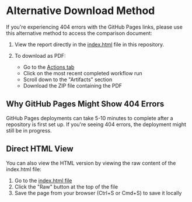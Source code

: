 # Alternative Download Method

If you're experiencing 404 errors with the GitHub Pages links, please use this alternative method to access the comparison document:

1. View the report directly in the [index.html](https://github.com/Brunai2013/home-automation-comparison/blob/main/index.html) file in this repository.

2. To download as PDF:
   - Go to the [Actions tab](https://github.com/Brunai2013/home-automation-comparison/actions)
   - Click on the most recent completed workflow run
   - Scroll down to the "Artifacts" section
   - Download the ZIP file containing the PDF

## Why GitHub Pages Might Show 404 Errors

GitHub Pages deployments can take 5-10 minutes to complete after a repository is first set up. If you're seeing 404 errors, the deployment might still be in progress.

## Direct HTML View

You can also view the HTML version by viewing the raw content of the index.html file:
1. Go to the [index.html file](https://github.com/Brunai2013/home-automation-comparison/blob/main/index.html)
2. Click the "Raw" button at the top of the file
3. Save the page from your browser (Ctrl+S or Cmd+S) to save it locally

